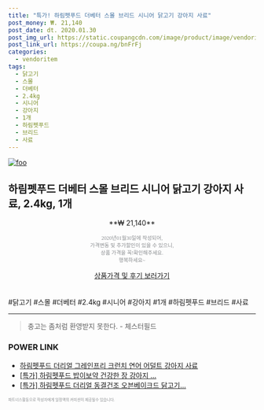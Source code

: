 ```yaml
--- 
title: "특가! 하림펫푸드 더베터 스몰 브리드 시니어 닭고기 강아지 사료" 
post_money: ₩. 21,140 
post_date: dt. 2020.01.30 
post_img_url: https://static.coupangcdn.com/image/product/image/vendoritem/2019/07/11/3713005328/a4345baf-5e33-40eb-b8e7-87ecbe709ab5.jpg 
post_link_url: https://coupa.ng/bnFrFj 
categories: 
  - vendoritem 
tags: 
  - 닭고기 
  - 스몰 
  - 더베터 
  - 2.4kg 
  - 시니어 
  - 강아지 
  - 1개 
  - 하림펫푸드 
  - 브리드 
  - 사료 
--- 
```

[![foo](https://static.coupangcdn.com/image/product/image/vendoritem/2019/07/11/3713005328/a4345baf-5e33-40eb-b8e7-87ecbe709ab5.jpg)](https://coupa.ng/bnFrFj) 

## 하림펫푸드 더베터 스몰 브리드 시니어 닭고기 강아지 사료, 2.4kg, 1개 
<p style="text-align: center;">**₩ 21,140**</p> 
<p style="text-align: center;"><span style="color: #898c8f; font-family: Georgia,Times,serif; font-size: 0.75em;">2020년01월30일에 작성되어, <br>가격변동 및 추가할인이 있을 수 있으니,<br> 상품 가격을 꼭!확인해주세요.<br>행복하세요~</span> 
</p>	 
<div markdown="0" style="text-align: center;"><a href="https://coupa.ng/bnFrFj" class="btn btn--success">상품가격 및 후기 보러가기</a></div> 
<br><br> 
  #닭고기 #스몰 #더베터 #2.4kg #시니어 #강아지 #1개 #하림펫푸드 #브리드 #사료 
<hr> 

> 충고는 좀처럼 환영받지 못한다. - 체스터필드 


### POWER LINK

* <a href="https://blog.naver.com/fasyy4321/221790619426" target="_blank">하림펫푸드 더리얼 그레인프리 크런치 연어 어덜트 강아지 사료</a>
* <a href="https://blog.naver.com/sakai111/221790745330" target="_blank">[특가] 하림펫푸드 밥이보약 건강한 장 강아지 ...</a>
* <a href="https://blog.naver.com/an0733/221788339953" target="_blank">[특가] 하림펫푸드 더리얼 동결건조 오븐베이크드 닭고기...</a>

<span style="color: #898c8f; font-family: Georgia,Times,serif; font-size: 0.55em;">파트너스활동으로 작성자에게 일정액의 커미션이 제공될수 있습니다.</span> 
